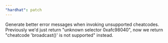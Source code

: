 ```yaml
---
"hardhat": patch
---
```


Generate better error messages when invoking unsupported cheatcodes. Previously we'd just return "unknown selector 0xafc98040", now we return "cheatcode 'broadcast()' is not supported" instead.
